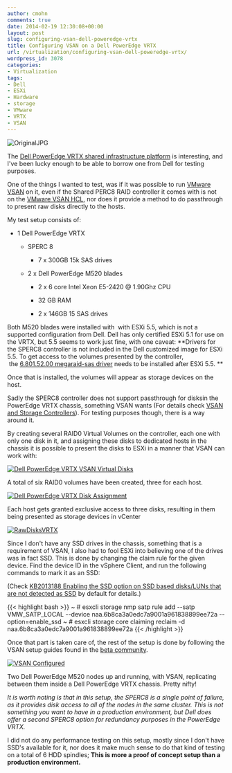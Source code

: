 ```yaml
---
author: cmohn
comments: true
date: 2014-02-19 12:30:08+00:00
layout: post
slug: configuring-vsan-dell-poweredge-vrtx
title: Configuring VSAN on a Dell PowerEdge VRTX
url: /virtualization/configuring-vsan-dell-poweredge-vrtx/
wordpress_id: 3078
categories:
- Virtualization
tags:
- Dell
- ESXi
- Hardware
- storage
- VMware
- VRTX
- VSAN
---
```


![OriginalJPG](/img/OriginalJPG.jpeg)

The [Dell PowerEdge VRTX shared infrastructure platform](http://www.dell.com/us/business/p/poweredge-vrtx/pd) is interesting, and I've been lucky enough to be able to borrow one from Dell for testing purposes.

One of the things I wanted to test, was if it was possible to run [VMware VSAN](http://www.vmware.com/products/virtual-san) on it, even if the Shared PERC8 RAID controller it comes with is not on the [VMware VSAN HCL](http://www.vmware.com/resources/compatibility/search.php), nor does it provide a method to do passthrough to present raw disks directly to the hosts.

<!--more-->


My test setup consists of:





  * 1 Dell PowerEdge VRTX


    * SPERC 8


      * 7 x 300GB 15k SAS drives





    * 2 x Dell PowerEdge M520 blades


      * 2 x 6 core Intel Xeon E5-2420 @ 1.90Ghz CPU


      * 32 GB RAM


      * 2 x 146GB 15 SAS drives









Both M520 blades were installed with  with ESXi 5.5, which is not a supported configuration from Dell. Dell has only certified ESXi 5.1 for use on the VRTX, but 5.5 seems to work just fine, with one caveat: **Drivers for the SPERC8 controller is not included in the Dell customized image for ESXi 5.5. To get access to the volumes presented by the controller,  the [6.801.52.00 megaraid-sas driver](http://www.vmware.com/resources/compatibility/detail.php?deviceCategory=io&productid=34775&deviceCategory=io&keyword=shared&page=1&display_interval=10&sortColumn=Partner&sortOrder=Asc) needs to be installed after ESXi 5.5. **

Once that is installed, the volumes will appear as storage devices on the host.

Sadly the SPERC8 controller does not support passthrough for disksin the PowerEdge VRTX chassis, something VSAN wants (For details check [VSAN and Storage Controllers](https://blogs.vmware.com/vsphere/2013/09/vsan-and-storage-controllers.html)). For testing purposes though, there is a way around it.

By creating several RAID0 Virtual Volumes on the controller, each one with only one disk in it, and assigning these disks to dedicated hosts in the chassis it is possible to present the disks to ESXi in a manner that VSAN can work with:



[![Dell PowerEdge VRTX VSAN Virtual Disks](/img/CMC-FLBNZY1-Manage-Virtual-Disks-2014-02-18-13-14-41-2014-02-18-13-14-43-1024x489.png)](/img/CMC-FLBNZY1-Manage-Virtual-Disks-2014-02-18-13-14-41-2014-02-18-13-14-43.png)



A total of six RAID0 volumes have been created, three for each host.



[![Dell PowerEdge VRTX Disk Assignment](/img/CMC-FLBNZY1-Assign-Virtual-Disks-2014-02-18-13-15-45-2014-02-18-13-15-47-1024x489.png)](/img/CMC-FLBNZY1-Assign-Virtual-Disks-2014-02-18-13-15-45-2014-02-18-13-15-47.png)



Each host gets granted exclusive access to three disks, resulting in them being presented as storage devices in vCenter



[![RawDisksVRTX](/img/RawDisksVRTX.png)](/img/RawDisksVRTX.png)



Since I don't have any SSD drives in the chassis, something that is a requirement of VSAN, I also had to fool ESXi into believing one of the drives was in fact SSD. This is done by changing the claim rule for the given device. Find the device ID in the vSphere Client, and run the following commands to mark it as an SSD:

(Check [KB2013188 Enabling the SSD option on SSD based disks/LUNs that are not detected as SSD](http://kb.vmware.com/selfservice/microsites/search.do?language=en_US&cmd=displayKC&externalId=2013188) by default for details.)

{{< highlight bash >}}
~ # esxcli storage nmp satp rule add --satp VMW_SATP_LOCAL --device naa.6b8ca3a0edc7a9001a961838899ee72a --option=enable_ssd
~ # esxcli storage core claiming reclaim -d naa.6b8ca3a0edc7a9001a961838899ee72a
{{< /highlight >}}

Once that part is taken care of, the rest of the setup is done by following the VSAN setup guides found in the [beta community](http://www.vsanbeta.com/).



[![VSAN Configured](/img/New-Document-Royal-TSX-2014-02-19-12-27-47-2014-02-19-12-27-50.png)](/img/New-Document-Royal-TSX-2014-02-19-12-27-47-2014-02-19-12-27-50.png)



Two Dell PowerEdge M520 nodes up and running, with VSAN, replicating between them inside a Dell PowerEdge VRTX chassis. Pretty nifty!

_It is worth noting is that in this setup, the SPERC8 is a single point of failure, as it provides disk access to all of the nodes in the same cluster. This is not something you want to have in a production environment, but Dell does offer a second SPERC8 option for redundancy purposes in the PowerEdge VRTX._

I did not do any performance testing on this setup, mostly since I don't have SSD's available for it, nor does it make much sense to do that kind of testing on a total of 6 HDD spindles;
**This is more a proof of concept setup than a production environment.**
